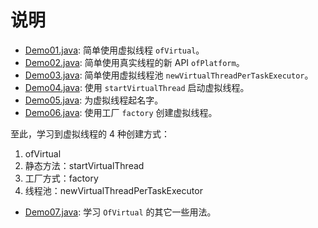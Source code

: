 说明
================================

- [Demo01.java](src%2Fmain%2Fjava%2Fhellojava%2Fv21%2Fconcurrent%2FDemo01.java): 简单使用虚拟线程 `ofVirtual`。
- [Demo02.java](src%2Fmain%2Fjava%2Fhellojava%2Fv21%2Fconcurrent%2FDemo02.java): 简单使用真实线程的新 API `ofPlatform`。
- [Demo03.java](src%2Fmain%2Fjava%2Fhellojava%2Fv21%2Fconcurrent%2FDemo03.java): 简单使用虚拟线程池 `newVirtualThreadPerTaskExecutor`。
- [Demo04.java](src%2Fmain%2Fjava%2Fhellojava%2Fv21%2Fconcurrent%2FDemo04.java): 使用 `startVirtualThread` 启动虚拟线程。
- [Demo05.java](src%2Fmain%2Fjava%2Fhellojava%2Fv21%2Fconcurrent%2FDemo05.java): 为虚拟线程起名字。
- [Demo06.java](src%2Fmain%2Fjava%2Fhellojava%2Fv21%2Fconcurrent%2FDemo06.java): 使用工厂 `factory` 创建虚拟线程。

至此，学习到虚拟线程的 4 种创建方式：
1. ofVirtual
2. 静态方法：startVirtualThread
3. 工厂方式：factory
4. 线程池：newVirtualThreadPerTaskExecutor


- [Demo07.java](src%2Fmain%2Fjava%2Fhellojava%2Fv21%2Fconcurrent%2FDemo07.java): 学习 `OfVirtual` 的其它一些用法。